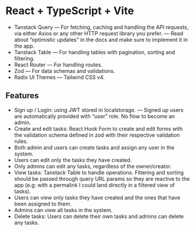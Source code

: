 # React + TypeScript + Vite

- Tanstack Query — For fetching, caching and handling the API requests, via either Axios or any other HTTP request library you prefer. — Read about “optimistic updates” in the docs and make sure to implement it in the app.
- Tanstack Table — For handling tables with pagination, sorting and filtering.
- React Router — For handling routes.
- Zod — For data schemas and validations.
- Radix UI Themes — Tailwind CSS v4.

## Features
- Sign up / Login: using JWT stored in localstorage. — Signed up users are automatically provided with “user” role. No flow to become an admin.
- Create and edit tasks: React Hook Form to create and edit forms with the validation schema defined in zod with their respective validation rules.
- Both admin and users can create tasks and assign any user in the system.
- Users can edit only the tasks they have created.
- Only admins can edit any tasks, regardless of the owner/creator.
- View tasks: Tanstack Table to handle operations. Filtering and sorting should be passed through query URL params so they are reactive to the app (e.g: with a permalink I could land directly in a filtered view of tasks). 
- Users can view only tasks they have created and the ones that have been assigned to them.
- Admins can view all tasks in the system.
- Delete tasks: Users can delete their own tasks and admins can delete any tasks.
